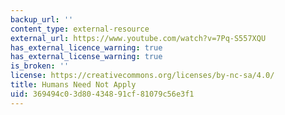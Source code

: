 ```yaml
---
backup_url: ''
content_type: external-resource
external_url: https://www.youtube.com/watch?v=7Pq-S557XQU
has_external_licence_warning: true
has_external_license_warning: true
is_broken: ''
license: https://creativecommons.org/licenses/by-nc-sa/4.0/
title: Humans Need Not Apply
uid: 369494c0-3d80-4348-91cf-81079c56e3f1
---
```

